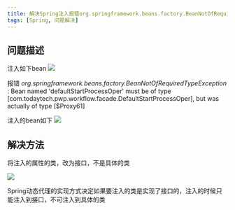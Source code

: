 ```yaml
---
title: 解决Spring注入报错org.springframework.beans.factory.BeanNotOfRequiredTypeException的问题
tags: [Spring, 问题解决]
---
```


## 问题描述

注入如下bean
![](https://oliver-blog.oss-cn-shenzhen.aliyuncs.com/20240404085005.png)


报错
*org.springframework.beans.factory.BeanNotOfRequiredTypeException*  : Bean named 'defaultStartProcessOper' must be of type [com.todaytech.pwp.workflow.facade.DefaultStartProcessOper], but was actually of type [$Proxy61]

注入的bean如下
![](https://oliver-blog.oss-cn-shenzhen.aliyuncs.com/20240404085112.png)

## 解决方法

将注入的属性的类，改为接口，不是具体的类

![](https://oliver-blog.oss-cn-shenzhen.aliyuncs.com/20240404085118.png)


Spring动态代理的实现方式决定如果要注入的类是实现了接口的，注入的时候只能注入到接口，不可注入到具体的类